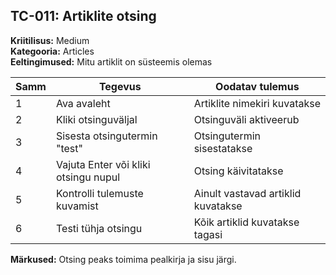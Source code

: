 ## TC-011: Artiklite otsing
**Kriitilisus:** Medium  
**Kategooria:** Articles  
**Eeltingimused:** Mitu artiklit on süsteemis olemas  

| Samm | Tegevus | Oodatav tulemus |
|------|---------|-----------------|
| 1    | Ava avaleht | Artiklite nimekiri kuvatakse |
| 2    | Kliki otsinguväljal | Otsinguväli aktiveerub |
| 3    | Sisesta otsingutermin "test" | Otsingutermin sisestatakse |
| 4    | Vajuta Enter või kliki otsingu nupul | Otsing käivitatakse |
| 5    | Kontrolli tulemuste kuvamist | Ainult vastavad artiklid kuvatakse |
| 6    | Testi tühja otsingu | Kõik artiklid kuvatakse tagasi |

**Märkused:** Otsing peaks toimima pealkirja ja sisu järgi.
